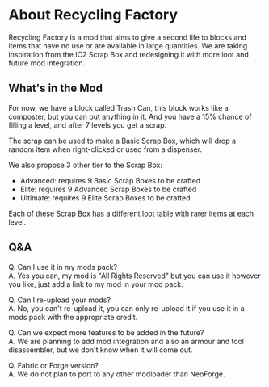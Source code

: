 # About Recycling Factory

Recycling Factory is a mod that aims to give a second life to blocks and items that have no use or are available in large quantities.
We are taking inspiration from the IC2 Scrap Box and redesigning it with more loot and future mod integration.

## What's in the Mod

For now, we have a block called Trash Can, this block works like a composter, but you can put anything in it.
And you have a 15% chance of filling a level, and after 7 levels you get a scrap.

The scrap can be used to make a Basic Scrap Box, which will drop a random item when right-clicked or used from a dispenser.

We also propose 3 other tier to the Scrap Box:

- Advanced: requires 9 Basic Scrap Boxes to be crafted
- Elite: requires 9 Advanced Scrap Boxes to be crafted
- Ultimate: requires 9 Elite Scrap Boxes to be crafted

Each of these Scrap Box has a different loot table with rarer items at each level.

## Q&A

Q. Can I use it in my mods pack?<br/>
A. Yes you can, my mod is "All Rights Reserved" but you can use it however you like,
just add a link to my mod in your mod pack.


Q. Can I re-upload your mods?<br/>
A. No, you can't re-upload it, you can only re-upload it if you use it in a mods pack with the appropriate credit.


Q. Can we expect more features to be added in the future?<br/>
A. We are planning to add mod integration and also an armour and tool disassembler, but we don't know when it will come out.


Q. Fabric or Forge version?<br/>
A. We do not plan to port to any other modloader than NeoForge.
